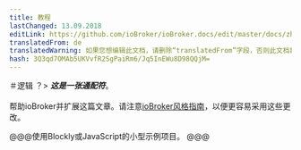 ```yaml
---
title: 教程
lastChanged: 13.09.2018
editLink: https://github.com/ioBroker/ioBroker.docs/edit/master/docs/zh-cn/tutorial/logic.md
translatedFrom: de
translatedWarning: 如果您想编辑此文档，请删除“translatedFrom”字段，否则此文档将再次自动翻译
hash: 3Q3qd7OMAb5UKVvfR2SgPaiRm6/Jq5InEWu8D98QQjM=
---
```

＃逻辑
？&gt; ***这是一张通配符***。 <br><br>帮助ioBroker并扩展这篇文章。请注意[ioBroker风格指南](community/styleguidedoc)，以便更容易采用这些更改。

@@@使用Blockly或JavaScript的小型示例项目。 @@@